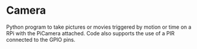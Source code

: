 # Camera
Python program to take pictures or movies triggered by motion or time on a RPi with the PiCamera attached. Code also supports the use of a PIR connected to the GPIO pins.
